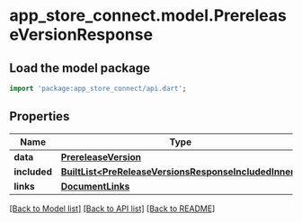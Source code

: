 # app_store_connect.model.PrereleaseVersionResponse

## Load the model package
```dart
import 'package:app_store_connect/api.dart';
```

## Properties
Name | Type | Description | Notes
------------ | ------------- | ------------- | -------------
**data** | [**PrereleaseVersion**](PrereleaseVersion.md) |  | 
**included** | [**BuiltList&lt;PreReleaseVersionsResponseIncludedInner&gt;**](PreReleaseVersionsResponseIncludedInner.md) |  | [optional] 
**links** | [**DocumentLinks**](DocumentLinks.md) |  | 

[[Back to Model list]](../README.md#documentation-for-models) [[Back to API list]](../README.md#documentation-for-api-endpoints) [[Back to README]](../README.md)


